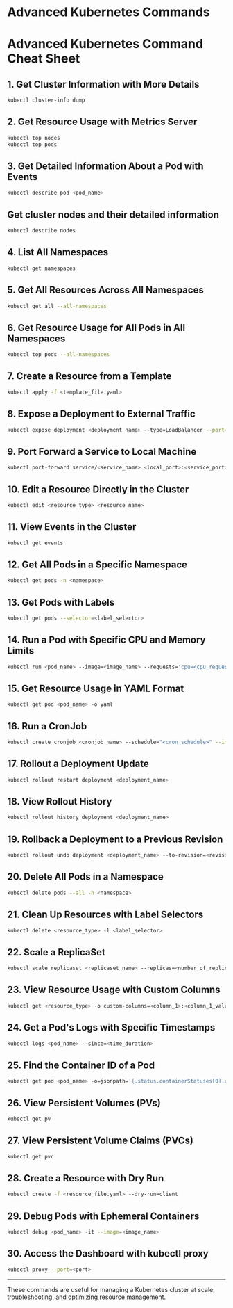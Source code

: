 # Advanced Kubernetes Commands


# Advanced Kubernetes Command Cheat Sheet

## 1. Get Cluster Information with More Details
```bash
kubectl cluster-info dump
```

## 2. Get Resource Usage with Metrics Server
```bash
kubectl top nodes
kubectl top pods
```

## 3. Get Detailed Information About a Pod with Events
```bash
kubectl describe pod <pod_name>
```
##  Get cluster nodes and their detailed information
```bash
kubectl describe nodes
```

## 4. List All Namespaces
```bash
kubectl get namespaces
```

## 5. Get All Resources Across All Namespaces
```bash
kubectl get all --all-namespaces
```

## 6. Get Resource Usage for All Pods in All Namespaces
```bash
kubectl top pods --all-namespaces
```

## 7. Create a Resource from a Template
```bash
kubectl apply -f <template_file.yaml>
```

## 8. Expose a Deployment to External Traffic
```bash
kubectl expose deployment <deployment_name> --type=LoadBalancer --port=<port>
```

## 9. Port Forward a Service to Local Machine
```bash
kubectl port-forward service/<service_name> <local_port>:<service_port>
```

## 10. Edit a Resource Directly in the Cluster
```bash
kubectl edit <resource_type> <resource_name>
```

## 11. View Events in the Cluster
```bash
kubectl get events
```

## 12. Get All Pods in a Specific Namespace
```bash
kubectl get pods -n <namespace>
```

## 13. Get Pods with Labels
```bash
kubectl get pods --selector=<label_selector>
```

## 14. Run a Pod with Specific CPU and Memory Limits
```bash
kubectl run <pod_name> --image=<image_name> --requests='cpu=<cpu_request>,memory=<memory_request>' --limits='cpu=<cpu_limit>,memory=<memory_limit>'
```

## 15. Get Resource Usage in YAML Format
```bash
kubectl get pod <pod_name> -o yaml
```

## 16. Run a CronJob
```bash
kubectl create cronjob <cronjob_name> --schedule="<cron_schedule>" --image=<image_name>
```

## 17. Rollout a Deployment Update
```bash
kubectl rollout restart deployment <deployment_name>
```

## 18. View Rollout History
```bash
kubectl rollout history deployment <deployment_name>
```

## 19. Rollback a Deployment to a Previous Revision
```bash
kubectl rollout undo deployment <deployment_name> --to-revision=<revision_number>
```

## 20. Delete All Pods in a Namespace
```bash
kubectl delete pods --all -n <namespace>
```

## 21. Clean Up Resources with Label Selectors
```bash
kubectl delete <resource_type> -l <label_selector>
```

## 22. Scale a ReplicaSet
```bash
kubectl scale replicaset <replicaset_name> --replicas=<number_of_replicas>
```

## 23. View Resource Usage with Custom Columns
```bash
kubectl get <resource_type> -o custom-columns=<column_1>:<column_1_value>,<column_2>:<column_2_value>
```

## 24. Get a Pod's Logs with Specific Timestamps
```bash
kubectl logs <pod_name> --since=<time_duration>
```

## 25. Find the Container ID of a Pod
```bash
kubectl get pod <pod_name> -o=jsonpath='{.status.containerStatuses[0].containerID}'
```

## 26. View Persistent Volumes (PVs)
```bash
kubectl get pv
```

## 27. View Persistent Volume Claims (PVCs)
```bash
kubectl get pvc
```

## 28. Create a Resource with Dry Run
```bash
kubectl create -f <resource_file.yaml> --dry-run=client
```

## 29. Debug Pods with Ephemeral Containers
```bash
kubectl debug <pod_name> -it --image=<image_name>
```

## 30. Access the Dashboard with kubectl proxy
```bash
kubectl proxy --port=<port>
```

---
These commands are useful for managing a Kubernetes cluster at scale, troubleshooting, and optimizing resource management.
